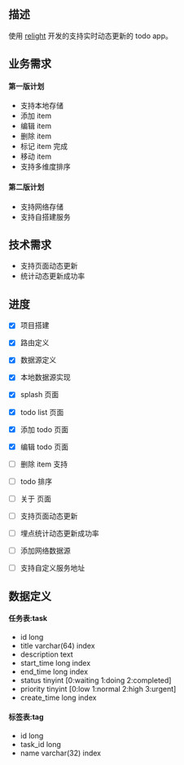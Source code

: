 
## 描述 ##

使用 [relight](https://github.com/ittianyu/relight) 开发的支持实时动态更新的 todo app。

## 业务需求 ##

#### 第一版计划 ####

- 支持本地存储
- 添加 item
- 编辑 item
- 删除 item
- 标记 item 完成
- 移动 item
- 支持多维度排序

#### 第二版计划 ####

- 支持网络存储
- 支持自搭建服务

## 技术需求 ##

- 支持页面动态更新
- 统计动态更新成功率

## 进度 ##

- [x] 项目搭建
- [x] 路由定义
- [x] 数据源定义
- [x] 本地数据源实现
- [x] splash 页面
- [x] todo list 页面
- [x] 添加 todo 页面
- [x] 编辑 todo 页面
- [ ] 删除 item 支持
- [ ] todo 排序
- [ ] 关于 页面
- [ ] 支持页面动态更新
- [ ] 埋点统计动态更新成功率
- [ ] 添加网络数据源
- [ ] 支持自定义服务地址


## 数据定义 ##

#### 任务表:task ####

- id long
- title varchar(64)	index
- description text
- start_time long	index
- end_time long		index
- status tinyint 	[0:waiting 1:doing 2:completed]
- priority tinyint	[0:low 1:normal 2:high 3:urgent]
- create_time long	index

#### 标签表:tag ####

- id long
- task_id long
- name varchar(32) index


